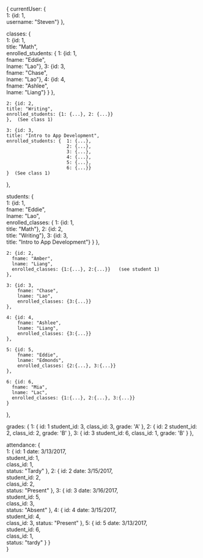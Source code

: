 {
  currentUser: {  
    1: {id: 1,  
    username: "Steven"}
  },

  classes: {  
    1: {id: 1,  
      title: "Math",  
      enrolled_students: {
        1: {id: 1,  
        fname: "Eddie",  
        lname: "Lao"},
        3: {id: 3,  
        fname: "Chase",  
        lname: "Lao"},
        4: {id: 4,  
        fname: "Ashlee",  
        lname: "Liang"}
      }
    },

    2: {id: 2,  
    title: "Writing",  
    enrolled_students: {1: {...}, 2: {...}}
    },  (See class 1)

    3: {id: 3,  
    title: "Intro to App Development",  
    enrolled_students: {  1: {...},
                          2: {...},
                          3: {...},
                          4: {...},
                          5: {...},
                          6: {...}}
    }  (See class 1)
  },

  students: {  
    1: {id: 1,  
        fname: "Eddie",  
        lname: "Lao",  
        enrolled_classes: {
          1: {id: 1,  
              title: "Math"},
          2: {id: 2,  
              title: "Writing"},
          3: {id: 3,  
          title: "Intro to App Development"}
        }
    },

    2: {id: 2,  
      fname: "Amber",  
      lname: "Liang",  
      enrolled_classes: {1:{...}, 2:{...}}   (see student 1)
    },

    3: {id: 3,  
        fname: "Chase",  
        lname: "Lao",  
        enrolled_classes: {3:{...}}
    },

    4: {id: 4,  
        fname: "Ashlee",  
        lname: "Liang",  
        enrolled_classes: {3:{...}}
    },

    5: {id: 5,  
        fname: "Eddie",  
        lname: "Edmonds",  
        enrolled_classes: {2:{...}, 3:{...}}
    },

    6: {id: 6,  
      fname: "Mia",  
      lname: "Lac",  
      enrolled_classes: {1:{...}, 2:{...}, 3:{...}}
    }
  },

  grades: {
    1: {
      id: 1
      student_id: 3,
      class_id: 3,
      grade: 'A'
    },
    2: {
      id: 2
      student_id: 2,
      class_id: 2,
      grade: 'B'
    },
    3: {
      id: 3
      student_id: 6,
      class_id: 1,
      grade: 'B'
    }
  },

  attendance: {  
    1: {
      id: 1
      date: 3/13/2017,  
      student_id: 1,  
      class_id: 1,  
      status: "Tardy"
    },
    2: {
      id: 2
      date: 3/15/2017,  
      student_id: 2,  
      class_id: 2,  
      status: "Present"
    },
    3: {
      id: 3
      date: 3/16/2017,  
      student_id: 5,  
      class_id: 3,  
      status: "Absent"
    },
    4: {
      id: 4
      date: 3/15/2017,  
      student_id: 4,  
      class_id: 3,
      status: "Present"
    },
    5: {
      id: 5
      date: 3/13/2017,  
      student_id: 6,  
      class_id: 1,  
      status: "tardy"
    }
  }  
}  
